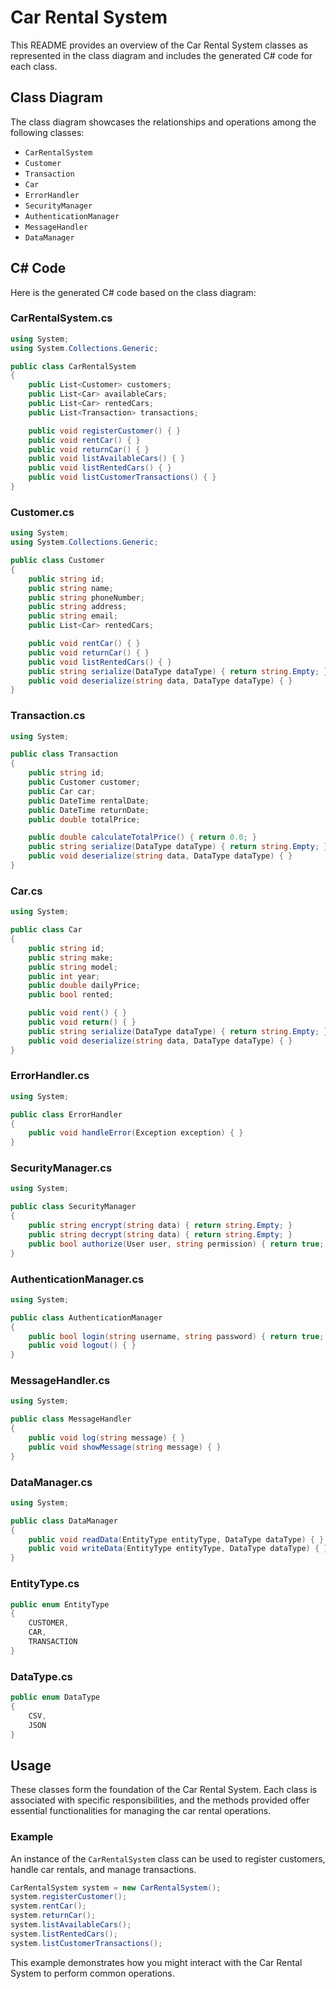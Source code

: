 # Car Rental System

This README provides an overview of the Car Rental System classes as represented in the class diagram and includes the generated C# code for each class.

## Class Diagram

The class diagram showcases the relationships and operations among the following classes:

- `CarRentalSystem`
- `Customer`
- `Transaction`
- `Car`
- `ErrorHandler`
- `SecurityManager`
- `AuthenticationManager`
- `MessageHandler`
- `DataManager`

## C# Code

Here is the generated C# code based on the class diagram:

### CarRentalSystem.cs

```csharp
using System;
using System.Collections.Generic;

public class CarRentalSystem
{
    public List<Customer> customers;
    public List<Car> availableCars;
    public List<Car> rentedCars;
    public List<Transaction> transactions;

    public void registerCustomer() { }
    public void rentCar() { }
    public void returnCar() { }
    public void listAvailableCars() { }
    public void listRentedCars() { }
    public void listCustomerTransactions() { }
}
```

### Customer.cs

```csharp
using System;
using System.Collections.Generic;

public class Customer
{
    public string id;
    public string name;
    public string phoneNumber;
    public string address;
    public string email;
    public List<Car> rentedCars;

    public void rentCar() { }
    public void returnCar() { }
    public void listRentedCars() { }
    public string serialize(DataType dataType) { return string.Empty; }
    public void deserialize(string data, DataType dataType) { }
}
```

### Transaction.cs

```csharp
using System;

public class Transaction
{
    public string id;
    public Customer customer;
    public Car car;
    public DateTime rentalDate;
    public DateTime returnDate;
    public double totalPrice;

    public double calculateTotalPrice() { return 0.0; }
    public string serialize(DataType dataType) { return string.Empty; }
    public void deserialize(string data, DataType dataType) { }
}
```

### Car.cs

```csharp
using System;

public class Car
{
    public string id;
    public string make;
    public string model;
    public int year;
    public double dailyPrice;
    public bool rented;

    public void rent() { }
    public void return() { }
    public string serialize(DataType dataType) { return string.Empty; }
    public void deserialize(string data, DataType dataType) { }
}
```

### ErrorHandler.cs

```csharp
using System;

public class ErrorHandler
{
    public void handleError(Exception exception) { }
}
```

### SecurityManager.cs

```csharp
using System;

public class SecurityManager
{
    public string encrypt(string data) { return string.Empty; }
    public string decrypt(string data) { return string.Empty; }
    public bool authorize(User user, string permission) { return true; }
}
```

### AuthenticationManager.cs

```csharp
using System;

public class AuthenticationManager
{
    public bool login(string username, string password) { return true; }
    public void logout() { }
}
```

### MessageHandler.cs

```csharp
using System;

public class MessageHandler
{
    public void log(string message) { }
    public void showMessage(string message) { }
}
```

### DataManager.cs

```csharp
using System;

public class DataManager
{
    public void readData(EntityType entityType, DataType dataType) { }
    public void writeData(EntityType entityType, DataType dataType) { }
}
```

### EntityType.cs

```csharp
public enum EntityType
{
    CUSTOMER,
    CAR,
    TRANSACTION
}
```

### DataType.cs

```csharp
public enum DataType
{
    CSV,
    JSON
}
```

## Usage

These classes form the foundation of the Car Rental System. Each class is associated with specific responsibilities, and the methods provided offer essential functionalities for managing the car rental operations.

### Example

An instance of the `CarRentalSystem` class can be used to register customers, handle car rentals, and manage transactions.

```csharp
CarRentalSystem system = new CarRentalSystem();
system.registerCustomer();
system.rentCar();
system.returnCar();
system.listAvailableCars();
system.listRentedCars();
system.listCustomerTransactions();
```

This example demonstrates how you might interact with the Car Rental System to perform common operations.